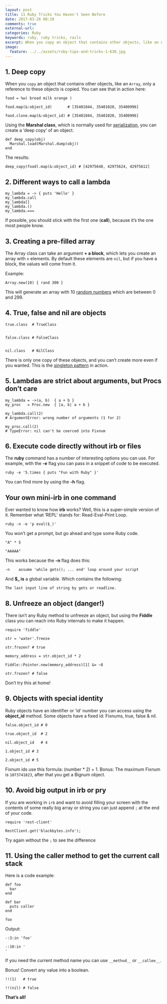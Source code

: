 ```yaml
---
layout: post
title: 11 Ruby Tricks You Haven't Seen Before
date: 2017-03-26 00:10
comments: true
external-url:
categories: Ruby
keywords: ruby, ruby tricks, rails
excerpt: When you copy an object that contains other objects, like an Array, only a reference to these objects is copied.
image:
  feature: ../../assets/ruby-tips-and-tricks-1-638.jpg
---
```


## 1. Deep copy

When you `copy` an object that contains other objects, like an `Array`, only a reference to these objects is copied.
You can see that in action here:

```
food = %w( bread milk orange )

food.map(&:object_id)       # [35401044, 35401020, 35400996]

food.clone.map(&:object_id) # [35401044, 35401020, 35400996]
```

Using the **Marshal class**, which is normally used for [serialization](https://en.wikipedia.org/wiki/Serialization), you can create a ‘deep copy’ of an object.

```
def deep_copy(obj)
  Marshal.load(Marshal.dump(obj))
end
```

The results:

```
deep_copy(food).map(&:object_id) # [42975648, 42975624, 42975612]
```

## 2. Different ways to call a lambda

```
my_lambda = -> { puts 'Hello' }
my_lambda.call
my_lambda[]
my_lambda.()
my_lambda.===
```

If possible, you should stick with the first one (**call**), because it’s the one most people know.

## 3. Creating a pre-filled array

The Array class can take an argument **+ a block**, which lets you create an array with `n` elements. By default these elements are `nil`, but if you have a block, the values will come from it.

Example:

```
Array.new(10) { rand 300 }
```

This will generate an array with 10 [random numbers](http://www.blackbytes.info/2015/03/ruby-random/) which are between 0 and 299.

## 4. True, false and nil are objects

```
true.class  # TrueClass


false.class # FalseClass


nil.class   # NilClass
```

There is only one copy of these objects, and you can’t create more even if you wanted.
This is the [singleton pattern](http://c2.com/cgi/wiki?SingletonPattern) in action.

## 5. Lambdas are strict about arguments, but Procs don’t care

```
my_lambda = ->(a, b)  { a + b }
my_proc   = Proc.new  { |a, b| a + b }

my_lambda.call(2)
# ArgumentError: wrong number of arguments (1 for 2)

my_proc.call(2)
# TypeError: nil can't be coerced into Fixnum
```

## 6. Execute code directly without irb or files

The **ruby** command has a number of interesting options you can use.
For example, with the **-e** flag you can pass in a snippet of code to be executed.

```
ruby -e '5.times { puts "Fun with Ruby" }'
```

You can find more by using the **-h** flag.

## Your own mini-irb in one command

Ever wanted to know how **irb** works? Well, this is a super-simple version of it.
Remember what ‘REPL’ stands for: Read-Eval-Print Loop.

```
ruby -n -e 'p eval($_)'
```

You won’t get a prompt, but go ahead and type some Ruby code.

```
"A" * 5

"AAAAA"
```

This works because the **-n** flag does this:

```
-n    assume 'while gets(); ... end' loop around your script
```

And **$_ is** a global variable. Which contains the following:

`The last input line of string by gets or readline.`

## 8. Unfreeze an object (danger!) 

There isn’t any Ruby method to unfreeze an object, but using the **Fiddle** class you can reach into Ruby internals to make it happen.

```
require 'fiddle'

str = 'water'.freeze

str.frozen? # true

memory_address = str.object_id * 2

Fiddle::Pointer.new(memory_address)[1] &= ~8

str.frozen? # false
```

Don’t try this at home!

## 9. Objects with special identity

Ruby objects have an identifier or ‘id’ number you can access using the **object_id** method. Some objects have a fixed id: Fixnums, true, false & nil.

```
false.object_id # 0

true.object_id  # 2

nil.object_id   # 4

1.object_id # 3

2.object_id # 5
```

Fixnum ids use this formula: (number * 2) + 1.
Bonus: The maximum Fixnum is `1073741823`, after that you get a Bignum object.

## 10. Avoid big output in irb or pry

If you are working in `irb` and want to avoid filling your screen with the contents of some really big array or string you can just append `;` at the end of your code.

```
require 'rest-client'

RestClient.get('blackbytes.info');
```

Try again without the `;` to see the difference

## 11. Using the caller method to get the current call stack

Here is a code example:

```
def foo
  bar
end

def bar
  puts caller
end

foo
```

Output:

```
-:3:in 'foo'

-:10:in '
'
```

If you need the current method name you can use `__method__` or `__callee__`.

Bonus! Convert any value into a boolean.

```
!!(1)   # true

!!(nil) # false
```

**That’s all!**